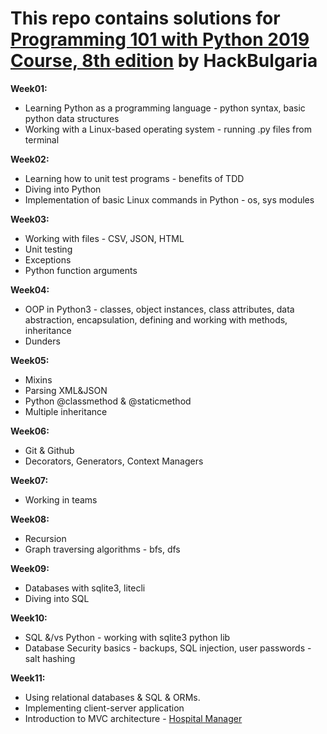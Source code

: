 # This repo contains solutions for [Programming 101 with Python 2019 Course, 8th edition](https://github.com/HackBulgaria/Programming-101-Python-2019/) by HackBulgaria

__Week01:__
- Learning Python as a programming language - python syntax, basic python data structures
- Working with a Linux-based operating system - running .py files from terminal

__Week02:__
- Learning how to unit test programs - benefits of TDD
- Diving into Python
- Implementation of basic Linux commands in Python - os, sys modules

__Week03:__
- Working with files - CSV, JSON, HTML
- Unit testing
- Exceptions
- Python function arguments

__Week04:__
- OOP in Python3 - classes, object instances, class attributes, data abstraction, encapsulation, defining and working with methods, inheritance
- Dunders

__Week05:__
- Mixins
- Parsing XML&JSON
- Python @classmethod & @staticmethod
- Multiple inheritance

__Week06:__
- Git & Github
- Decorators, Generators, Context Managers

__Week07:__
- Working in teams

__Week08:__
- Recursion
- Graph traversing algorithms - bfs, dfs

__Week09:__
- Databases with sqlite3, litecli
- Diving into SQL

__Week10:__
- SQL &/vs Python - working with sqlite3 python lib
- Database Security basics - backups, SQL injection, user passwords - salt hashing 

__Week11:__
- Using relational databases & SQL & ORMs.
- Implementing client-server application
- Introduction to MVC architecture - [Hospital Manager](https://github.com/nurxx/python-101/tree/master/hospital_manager)
